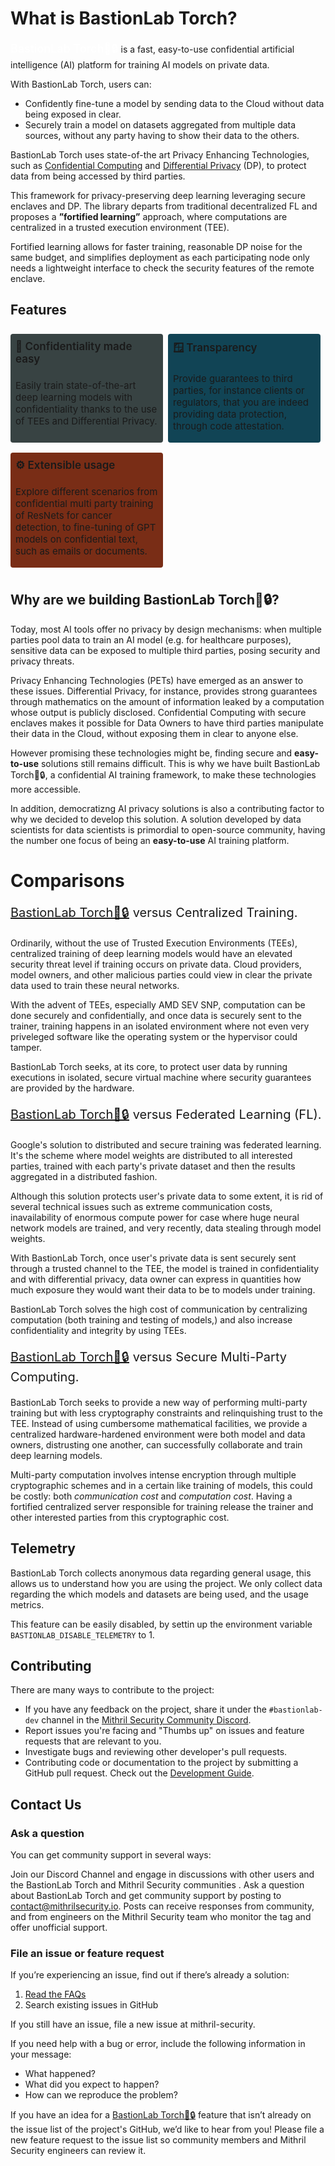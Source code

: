 <style>
    .header {
        color: red;
    }
    .BastionLab Torch{
        text-decoration: none;
        font-weight: 500; 
        color: #fff; 
        font-size: 16px;
        transition: all 0.1s ease;
    }
    .BastionLab Torch:hover {
        text-decoration: none;
        cursor: pointer;
        color: #C9D8E4;
    }
    .comparison {
        font-size: 20px;
    }
    .feature-card {
    background: #384343;
    margin: 8px 8px 8px 0;
    display:flex; 
    flex-direction: column; 
    padding: 2px 8px;  
    border-radius: 4px;
    }
    .feature-grid {
        display: grid; 
        grid-template-columns: repeat(auto-fit, minmax(250px, 1fr)); 
        margin-bottom: 15px;
    }
    .feature-title {
        font-weight: 600; font-size: 17px; margin: 8px 0;
    }
</style>
# What is BastionLab Torch?
<a href="https://github.com/mithril-security/bastionlab.git" style="text-decoration: none; font-weight: 500; color: #fff; font-size: 18px">BastionLab Torch🚀🔒</a> is a fast, easy-to-use confidential artificial intelligence (AI) platform for training AI models on private data.

With BastionLab Torch, users can:

- Confidently fine-tune a model by sending data to the Cloud without data being exposed in clear.
- Securely train a model on datasets aggregated from multiple data sources, without any party having to show their data to the others.

BastionLab Torch uses state-of-the art Privacy Enhancing Technologies, such as <a href="https://blog.mithrilsecurity.io/confidential-computing-explained-part-1-introduction/">Confidential Computing</a> and <a href="https://en.wikipedia.org/wiki/Differential_privacy">Differential Privacy</a> (DP), to protect data from being accessed by third parties. 

This framework for privacy-preserving deep learning leveraging secure enclaves and DP. The library departs from traditional decentralized FL and
proposes a **”fortified learning”** approach, where computations are centralized in a
trusted execution environment (TEE).

Fortified learning allows for faster training,
reasonable DP noise for the same budget, and simplifies deployment as each participating node only needs a lightweight interface to check the security features
of the remote enclave.

## Features
<div class="feature-grid">
    <div class="feature-card">
        <h4 class="feature-title">🔐 Confidentiality made easy</h4>
        <p style="font-size: 15px">Easily train state-of-the-art deep learning models with confidentiality thanks to the use of TEEs and Differential Privacy.</p>
    </div>
    <div style="background:#114455;" class="feature-card"> 
        <h4 class="feature-title">🪟 Transparency</h4>
        <p style="font-size: 15px">Provide guarantees to third parties, for instance clients or regulators, that you are indeed providing data protection, through code attestation.</p>
    </div>
    <div style="background:#792D16;" class="feature-card"> 
        <h4 class="feature-title">⚙️ Extensible usage</h4>
        <p style="font-size: 15px">Explore different scenarios from confidential multi party training of ResNets for cancer detection, to fine-tuning of GPT models on confidential text, such as emails or documents.</p>
    </div>
</div>

## Why are we building BastionLab Torch🚀🔒?
Today, most AI tools offer no privacy by design mechanisms: when multiple parties pool data to train an AI model  (e.g. for healthcare purposes), sensitive data can be exposed to multiple third parties, posing security and privacy threats.

Privacy Enhancing Technologies (PETs) have emerged as an answer to these issues. Differential Privacy, for instance, provides strong guarantees through mathematics on the amount of information leaked by a computation whose output is publicly disclosed. Confidential Computing with secure enclaves makes it possible for Data Owners to have third parties manipulate their data in the Cloud, without exposing them in clear to anyone else.

However promising these technologies might be, finding secure and **easy-to-use** solutions still remains difficult. This is why we have built <a class="BastionLab Torch">BastionLab Torch🚀🔒</a>, a confidential AI training framework, to make these technologies more accessible.

In addition, democratizng AI privacy solutions is also a contributing factor to why we decided to develop this solution. A solution developed by data scientists for data scientists is primordial to open-source community, having the number one focus of being an **easy-to-use** AI training platform.


# Comparisons

<p class="comparison">
<a href="https://github.com/mithril-security/bastionlab.git" class="BastionLab Torch">BastionLab Torch🚀🔒</a> versus Centralized Training.
</p>
Ordinarily, without the use of Trusted Execution Environments (TEEs), centralized training of deep learning models would have an elevated security threat level if training occurs on private data. Cloud providers, model owners, and other malicious parties could view in clear the private data used to train these neural networks.

With the advent of TEEs, especially AMD SEV SNP, computation can be done securely and confidentially, and once data is securely sent to the trainer, training happens in an isolated environment where not even very priveleged software like the operating system or the hypervisor could tamper.

BastionLab Torch seeks, at its core, to protect user data by running executions in isolated, secure virtual machine where security guarantees are provided by the hardware.

<p class="comparison">
<a href="https://github.com/mithril-security/bastionlab.git" class="BastionLab Torch">BastionLab Torch🚀🔒</a> versus Federated Learning (FL).
</p>
Google's solution to distributed and secure training was federated learning. It's the scheme where model weights are distributed to all interested parties, trained with each party's private dataset and then the results aggregated in a distributed fashion. 

Although this solution protects user's private data to some extent, it is rid of several technical issues such as extreme communication costs, inavailability of enormous compute power for case where huge neural network models are trained, and very recently, data stealing through model weights. 

With BastionLab Torch, once user's private data is sent securely sent through a trusted channel to the TEE, the model is trained in confidentiality and with differential privacy, data owner can express in quantities how much exposure they would want their data to be to models under training.

BastionLab Torch solves the high cost of communication by centralizing computation (both training and testing of models,) and also increase confidentiality and integrity by using TEEs.

<p class="comparison">
<a href="https://github.com/mithril-security/bastionlab.git" class="BastionLab Torch">BastionLab Torch🚀🔒</a> versus Secure Multi-Party Computing.
</p>
BastionLab Torch seeks to provide a new way of performing multi-party training but with less cryptography constraints and relinquishing trust to the TEE. Instead of using cumbersome mathematical facilities, we provide a centralized hardware-hardened environment were both model and data owners, distrusting one another, can successfully collaborate and train deep learning models.

Multi-party computation involves intense encryption through multiple cryptographic schemes and in a certain like training of models, this could be costly: both _communication cost_ and _computation cost_. Having a fortified centralized server responsible for training release the trainer and other interested parties from this cryptographic cost. 

## Telemetry
BastionLab Torch collects anonymous data regarding general usage, this allows us to understand how you are using the project. We only collect data regarding the which models and datasets are being used, and the usage metrics.

This feature can be easily disabled, by settin up the environment variable `BASTIONLAB_DISABLE_TELEMETRY` to 1.

## Contributing
There are many ways to contribute to the project:

- If you have any feedback on the project, share it under the `#bastionlab-dev` channel in the [Mithril Security Community Discord](https://discord.gg/TxEHagpWd4).
- Report issues you're facing and "Thumbs up" on issues and feature requests that are relevant to you.
- Investigate bugs and reviewing other developer's pull requests.
- Contributing code or documentation to the project by submitting a GitHub pull request. Check out the [Development Guide](CONTRIBUTING.md).

## Contact Us
### Ask a question
You can get community support in several ways:

Join our Discord Channel and engage in discussions with other users and the BastionLab Torch and Mithril Security communities .
Ask a question about BastionLab Torch and get community support by posting to [contact@mithrilsecurity.io](mailto:contact@mithrilsecurity.io). Posts can receive responses from community, and from engineers on the Mithril Security team who monitor the tag and offer unofficial support.

### File an issue or feature request

If you’re experiencing an issue, find out if there’s already a solution:

1. [Read the FAQs](FAQs.md)
2. Search existing issues in GitHub

If you still have an issue, file a new issue at mithril-security.

If you need help with a bug or error, include the following information in your message:

- What happened?
- What did you expect to happen?
- How can we reproduce the problem?

If you have an idea for a <a href="https://github.com/mithril-security/bastionlab.git" class="BastionLab Torch">BastionLab Torch🚀🔒</a> feature that isn’t already on the issue list of the project's GitHub, we’d like to hear from you! Please file a new feature request to the issue list so community members and Mithril Security engineers can review it.